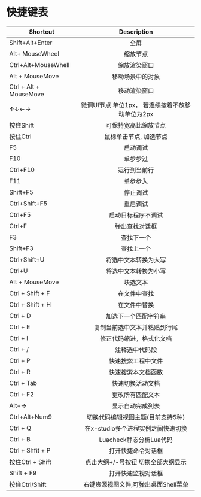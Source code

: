 # 快捷键表

|Shortcut         | Description     |
| ------------- |:----------------:|
| Shift+Alt+Enter        | 全屏                                             |
| Alt+ MouseWheel        | 缩放节点                                         |
| Ctrl+Alt+MouseWhell    | 缩放渲染窗口                                     |
| Alt + MouseMove        | 移动场景中的对象                                 |
| Ctrl + Alt + MouseMove | 移动渲染窗口                                     |
| ↑↓←→                   | 微调UI节点 单位1px， 若连续按着不放移动单位为2px |
| 按住Shift              | 可保持宽高比缩放节点                             |
| 按住Ctrl               | 鼠标单击节点, 加选节点                           |
| F5                     | 启动调试                                         |
| F10                    | 单步步过                                         |
| Ctrl+F10               | 运行到当前行                                     |
| F11                    | 单步步入                                         |
| Shift+F5               | 停止调试                                         |
| Ctrl+Shift+F5          | 重启调试                                         |
| Ctrl+F5                | 启动目标程序不调试                               |
| Ctrl+F                 | 弹出查找对话框                                   |
| F3                     | 查找下一个                                       |
| Shift+F3               | 查找上一个                                       |
| Ctrl+Shift+U           | 将选中文本转换为大写                             |
| Ctrl+U                 | 将选中文本转换为小写                             |
| Alt + MouseMove        | 块选文本                                         |
| Ctrl + Shift + F       | 在文件中查找                                     |
| Ctrl + Shift + H       | 在文件中替换                                     |
| Ctrl + D               | 加选下一个匹配字符串                             |
| Ctrl + E               | 复制当前选中文本并粘贴到行尾                     |
| Ctrl + I               | 修正代码缩进，格式化文档                         |
| Ctrl + /               | 注释选中代码段                                   |
| Ctrl + P               | 快速搜索工程中文件                               |
| Ctrl + R               | 快速搜索本文档函数                               |
| Ctrl + Tab             | 快速切换活动文档                                 |
| Ctrl + F2              | 更改所有匹配文本                                 |
| Alt+→                  | 显示自动完成列表                                 |
| Ctrl+Alt+Num9          | 切换代码编辑视图主题(目前支持5种)                |
| Ctrl + Q               | 在x-studio多个进程实例之间快速切换               |
| Ctrl + B               | Luacheck静态分析Lua代码                          |
| Ctrl + Shfit + P       | 打开快捷命令对话框                               |
| 按住Ctrl + Shift       | 点击大纲+/-号按钮 切换全部大纲显示               |
| Shift + F9             | 打开快速监视对话框                               |
| 按住Ctrl/Shift         | 右键资源视图文件,可弹出桌面Shell菜单             |

